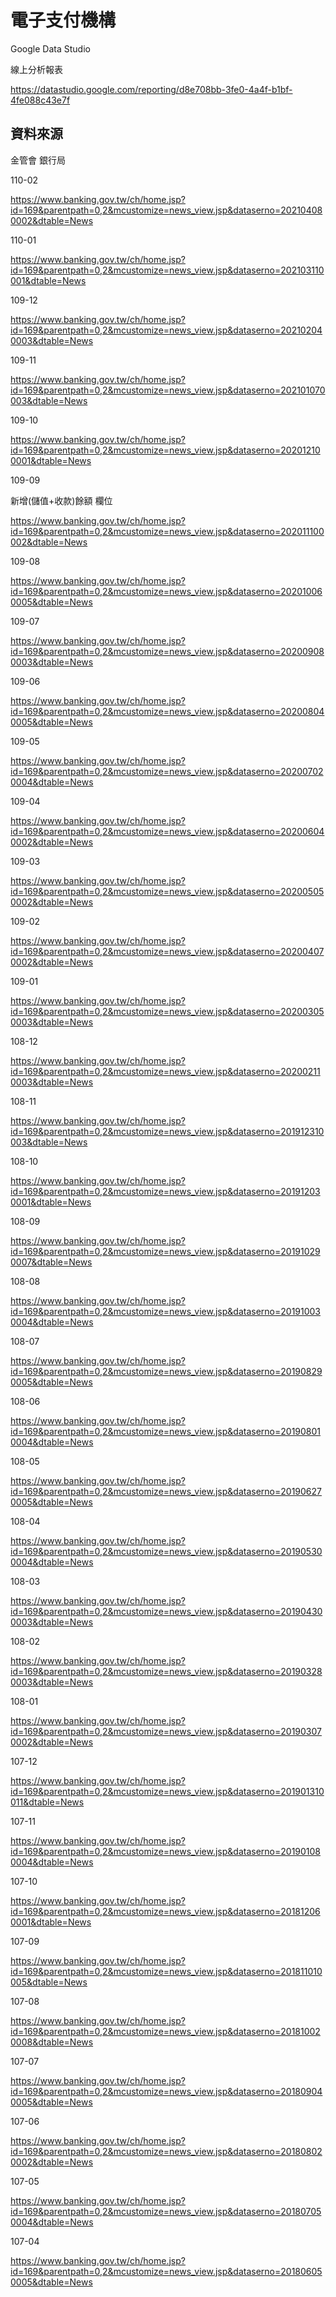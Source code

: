 # 電子支付機構

Google Data Studio

線上分析報表

https://datastudio.google.com/reporting/d8e708bb-3fe0-4a4f-b1bf-4fe088c43e7f

## 資料來源

金管會 銀行局



110-02

https://www.banking.gov.tw/ch/home.jsp?id=169&parentpath=0,2&mcustomize=news_view.jsp&dataserno=202104080002&dtable=News

110-01

https://www.banking.gov.tw/ch/home.jsp?id=169&parentpath=0,2&mcustomize=news_view.jsp&dataserno=202103110001&dtable=News

109-12

https://www.banking.gov.tw/ch/home.jsp?id=169&parentpath=0,2&mcustomize=news_view.jsp&dataserno=202102040003&dtable=News

109-11

https://www.banking.gov.tw/ch/home.jsp?id=169&parentpath=0,2&mcustomize=news_view.jsp&dataserno=202101070003&dtable=News

109-10

https://www.banking.gov.tw/ch/home.jsp?id=169&parentpath=0,2&mcustomize=news_view.jsp&dataserno=202012100001&dtable=News

109-09

新增(儲值+收款)餘額 欄位

https://www.banking.gov.tw/ch/home.jsp?id=169&parentpath=0,2&mcustomize=news_view.jsp&dataserno=202011100002&dtable=News

109-08

https://www.banking.gov.tw/ch/home.jsp?id=169&parentpath=0,2&mcustomize=news_view.jsp&dataserno=202010060005&dtable=News

109-07

https://www.banking.gov.tw/ch/home.jsp?id=169&parentpath=0,2&mcustomize=news_view.jsp&dataserno=202009080003&dtable=News

109-06

https://www.banking.gov.tw/ch/home.jsp?id=169&parentpath=0,2&mcustomize=news_view.jsp&dataserno=202008040005&dtable=News

109-05

https://www.banking.gov.tw/ch/home.jsp?id=169&parentpath=0,2&mcustomize=news_view.jsp&dataserno=202007020004&dtable=News

109-04

https://www.banking.gov.tw/ch/home.jsp?id=169&parentpath=0,2&mcustomize=news_view.jsp&dataserno=202006040002&dtable=News

109-03

https://www.banking.gov.tw/ch/home.jsp?id=169&parentpath=0,2&mcustomize=news_view.jsp&dataserno=202005050002&dtable=News

109-02

https://www.banking.gov.tw/ch/home.jsp?id=169&parentpath=0,2&mcustomize=news_view.jsp&dataserno=202004070002&dtable=News

109-01

https://www.banking.gov.tw/ch/home.jsp?id=169&parentpath=0,2&mcustomize=news_view.jsp&dataserno=202003050003&dtable=News

108-12

https://www.banking.gov.tw/ch/home.jsp?id=169&parentpath=0,2&mcustomize=news_view.jsp&dataserno=202002110003&dtable=News

108-11

https://www.banking.gov.tw/ch/home.jsp?id=169&parentpath=0,2&mcustomize=news_view.jsp&dataserno=201912310003&dtable=News

108-10

https://www.banking.gov.tw/ch/home.jsp?id=169&parentpath=0,2&mcustomize=news_view.jsp&dataserno=201912030001&dtable=News

108-09

https://www.banking.gov.tw/ch/home.jsp?id=169&parentpath=0,2&mcustomize=news_view.jsp&dataserno=201910290007&dtable=News

108-08

https://www.banking.gov.tw/ch/home.jsp?id=169&parentpath=0,2&mcustomize=news_view.jsp&dataserno=201910030004&dtable=News

108-07

https://www.banking.gov.tw/ch/home.jsp?id=169&parentpath=0,2&mcustomize=news_view.jsp&dataserno=201908290005&dtable=News

108-06

https://www.banking.gov.tw/ch/home.jsp?id=169&parentpath=0,2&mcustomize=news_view.jsp&dataserno=201908010004&dtable=News

108-05

https://www.banking.gov.tw/ch/home.jsp?id=169&parentpath=0,2&mcustomize=news_view.jsp&dataserno=201906270005&dtable=News

108-04

https://www.banking.gov.tw/ch/home.jsp?id=169&parentpath=0,2&mcustomize=news_view.jsp&dataserno=201905300004&dtable=News

108-03

https://www.banking.gov.tw/ch/home.jsp?id=169&parentpath=0,2&mcustomize=news_view.jsp&dataserno=201904300003&dtable=News

108-02

https://www.banking.gov.tw/ch/home.jsp?id=169&parentpath=0,2&mcustomize=news_view.jsp&dataserno=201903280003&dtable=News

108-01

https://www.banking.gov.tw/ch/home.jsp?id=169&parentpath=0,2&mcustomize=news_view.jsp&dataserno=201903070002&dtable=News

107-12

https://www.banking.gov.tw/ch/home.jsp?id=169&parentpath=0,2&mcustomize=news_view.jsp&dataserno=201901310011&dtable=News

107-11

https://www.banking.gov.tw/ch/home.jsp?id=169&parentpath=0,2&mcustomize=news_view.jsp&dataserno=201901080004&dtable=News

107-10

https://www.banking.gov.tw/ch/home.jsp?id=169&parentpath=0,2&mcustomize=news_view.jsp&dataserno=201812060001&dtable=News

107-09

https://www.banking.gov.tw/ch/home.jsp?id=169&parentpath=0,2&mcustomize=news_view.jsp&dataserno=201811010005&dtable=News

107-08

https://www.banking.gov.tw/ch/home.jsp?id=169&parentpath=0,2&mcustomize=news_view.jsp&dataserno=201810020008&dtable=News

107-07

https://www.banking.gov.tw/ch/home.jsp?id=169&parentpath=0,2&mcustomize=news_view.jsp&dataserno=201809040005&dtable=News

107-06

https://www.banking.gov.tw/ch/home.jsp?id=169&parentpath=0,2&mcustomize=news_view.jsp&dataserno=201808020002&dtable=News

107-05

https://www.banking.gov.tw/ch/home.jsp?id=169&parentpath=0,2&mcustomize=news_view.jsp&dataserno=201807050004&dtable=News

107-04

https://www.banking.gov.tw/ch/home.jsp?id=169&parentpath=0,2&mcustomize=news_view.jsp&dataserno=201806050005&dtable=News